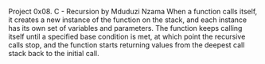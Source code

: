 Project
0x08. C - Recursion
by Mduduzi Nzama
When a function calls itself, it creates a new instance of the function on the stack, and each instance has its own set of variables and parameters. The function keeps calling itself until a specified base condition is met, at which point the recursive calls stop, and the function starts returning values from the deepest call stack back to the initial call.
